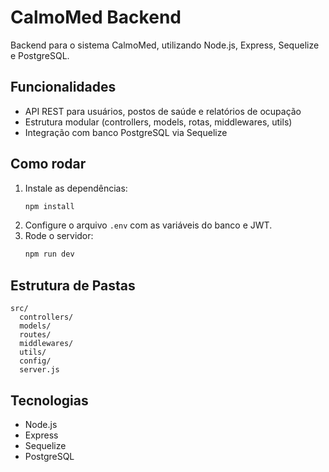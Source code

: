 # CalmoMed Backend

Backend para o sistema CalmoMed, utilizando Node.js, Express, Sequelize e PostgreSQL.

## Funcionalidades
- API REST para usuários, postos de saúde e relatórios de ocupação
- Estrutura modular (controllers, models, rotas, middlewares, utils)
- Integração com banco PostgreSQL via Sequelize

## Como rodar
1. Instale as dependências:
   ```bash
   npm install
   ```
2. Configure o arquivo `.env` com as variáveis do banco e JWT.
3. Rode o servidor:
   ```bash
   npm run dev
   ```

## Estrutura de Pastas
```
src/
  controllers/
  models/
  routes/
  middlewares/
  utils/
  config/
  server.js
```

## Tecnologias
- Node.js
- Express
- Sequelize
- PostgreSQL



